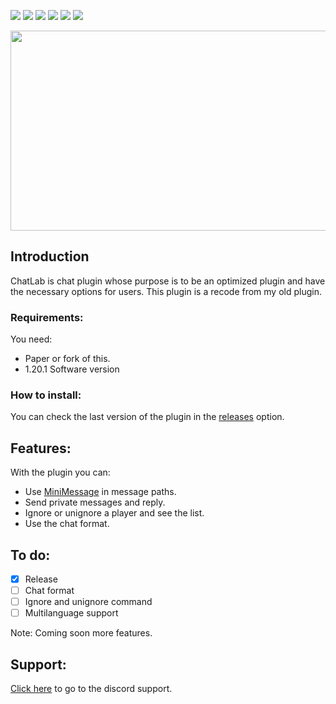 <img src= "https://img.shields.io/github/license/devblook/chatlab?style=for-the-badge"> <img src= "https://img.shields.io/github/stars/devblook/chatlab?style=for-the-badge"> <img src= "https://img.shields.io/github/v/release/devblook/chatlab?style=for-the-badge"> <img src = "https://img.shields.io/github/downloads/devblook/chatlab/total?style=for-the-badge"> <img src = "https://img.shields.io/github/actions/workflow/status/devblook/chatlab/gradle.yml?style=for-the-badge"> [<img src = "https://img.shields.io/badge/Support-grey?logo=discord&style=for-the-badge">](https://discord.devblook.team)

<p align="center">
 <picture>
  <source media="(prefers-color-scheme: dark)" srcset="https://i.ibb.co/Tvw7v4g/plugin-background-black.png"> 
  <img src="https://i.ibb.co/fdhwS1J/plugin-background.png" width="550" height="320" />
 </picture>
</p>

## Introduction

ChatLab is chat plugin whose purpose is to be an optimized plugin and have the necessary options for users.
This plugin is a recode from my old plugin.


### Requirements:

You need:
- Paper or fork of this.
- 1.20.1 Software version

### How to install:

You can check the last version of the plugin in the [releases](https://github.com/devblook/chatlab/releases) option.

## Features:

With the plugin you can:


- Use [MiniMessage](https://docs.advntr.dev/minimessage/index.html) in message paths.
- Send private messages and reply.
- Ignore or unignore a player and see the list.
- Use the chat format.

## To do:

- [X] Release
- [ ] Chat format 
- [ ] Ignore and unignore command 
- [ ] Multilanguage support 

Note: Coming soon more features.

## Support:
[Click here](https://discord.devblook.team/) to go to the discord support.

